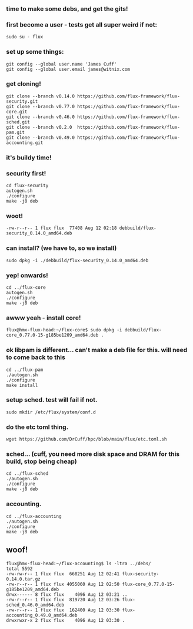 ### time to make some debs, and get the gits!


### first become a user - tests get all super weird if not:
```sudo su - flux```

### set up some things:
```
git config --global user.name 'James Cuff'
git config --global user.email james@witnix.com
```

### get cloning!
```
git clone --branch v0.14.0 https://github.com/flux-framework/flux-security.git
git clone --branch v0.77.0 https://github.com/flux-framework/flux-core.git
git clone --branch v0.46.0 https://github.com/flux-framework/flux-sched.git
git clone --branch v0.2.0  https://github.com/flux-framework/flux-pam.git
git clone --branch v0.49.0 https://github.com/flux-framework/flux-accounting.git
```

### it's buildy time!


### security first!
```
cd flux-security
autogen.sh
./configure
make -j8 deb
```

### woot!

```-rw-r--r-- 1 flux flux  77408 Aug 12 02:18 debbuild/flux-security_0.14.0_amd64.deb```

### can install?  (we have to, so we install)

```sudo dpkg -i ./debbuild/flux-security_0.14.0_amd64.deb```

### yep!  onwards!
```
cd ../flux-core
autogen.sh
./configure
make -j8 deb
```

### awww yeah - install core!
```
flux@hmx-flux-head:~/flux-core$ sudo dpkg -i debbuild/flux-core_0.77.0-15-g185be1209_amd64.deb .
```

### ok libpam is different...  can't make a deb file for this. will need to come back to this
```
cd ../flux-pam
./autogen.sh 
./configure
make install
```

### setup sched.  test will fail if not.
```sudo mkdir /etc/flux/system/conf.d```


### do the etc toml thing.
```wget https://github.com/DrCuff/hpc/blob/main/flux/etc.toml.sh```


### sched... (cuff, you need more disk space and DRAM for this build, stop being cheap)
```
cd ../flux-sched
./autogen.sh
./configure
make -j8 deb
```

### accounting.
```
cd ../flux-accounting
./autogen.sh
./configure
make -j8 deb
```

## woof!
```
flux@hmx-flux-head:~/flux-accounting$ ls -ltra ../debs/
total 5592
-rw-rw-r-- 1 flux flux  668251 Aug 12 02:41 flux-security-0.14.0.tar.gz
-rw-r--r-- 1 flux flux 4055060 Aug 12 02:50 flux-core_0.77.0-15-g185be1209_amd64.deb
drwx------ 8 flux flux    4096 Aug 12 03:21 ..
-rw-r--r-- 1 flux flux  819720 Aug 12 03:26 flux-sched_0.46.0_amd64.deb
-rw-r--r-- 1 flux flux  162400 Aug 12 03:30 flux-accounting_0.49.0_amd64.deb
drwxrwxr-x 2 flux flux    4096 Aug 12 03:30 .
```
